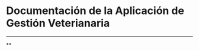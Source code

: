 # Documentación de la Aplicación de Gestión Veterianaria
________________________________________________________
** 
